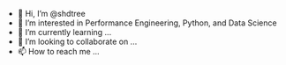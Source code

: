 - 👋 Hi, I’m @shdtree
- 👀 I’m interested in Performance Engineering, Python, and Data Science
- 🌱 I’m currently learning ...
- 💞️ I’m looking to collaborate on ...
- 📫 How to reach me ...

<!---
shdtree/shdtree is a ✨ special ✨ repository because its `README.md` (this file) appears on your GitHub profile.
You can click the Preview link to take a look at your changes.
--->
